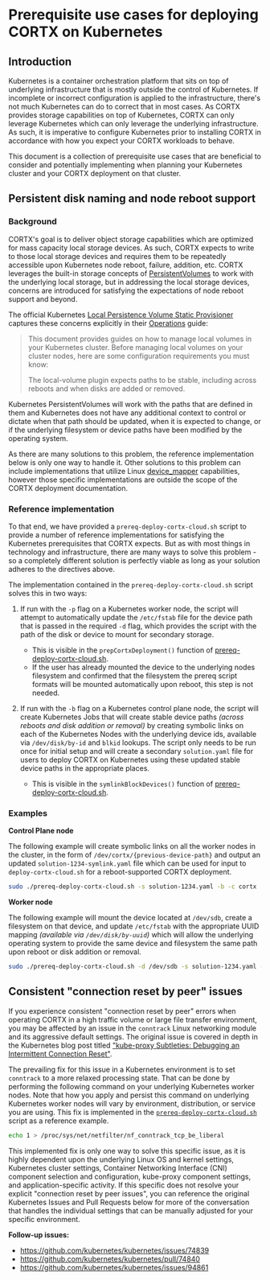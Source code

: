 # Prerequisite use cases for deploying CORTX on Kubernetes

## Introduction

Kubernetes is a container orchestration platform that sits on top of underlying infrastructure that is mostly outside the control of Kubernetes. If incomplete or incorrect configuration is applied to the infrastructure, there's not much Kubernetes can do to correct that in most cases. As CORTX provides storage capabilities on top of Kubernetes, CORTX can only leverage Kubernetes which can only leverage the underlying infrastructure. As such, it is imperative to configure Kubernetes prior to installing CORTX in accordance with how you expect your CORTX workloads to behave.

This document is a collection of prerequisite use cases that are beneficial to consider and potentially implementing when planning your Kubernetes cluster and your CORTX deployment on that cluster.

## Persistent disk naming and node reboot support

### Background

CORTX's goal is to deliver object storage capabilities which are optimized for mass capacity local storage devices. As such, CORTX expects to write to those local storage devices and requires them to be repeatedly accessible upon Kubernetes node reboot, failure, addition, etc. CORTX leverages the built-in storage concepts of [PersistentVolumes](https://kubernetes.io/docs/concepts/storage/persistent-volumes/) to work with the underlying local storage, but in addressing the local storage devices, concerns are introduced for satisfying the expectations of node reboot support and beyond.

The official Kubernetes [Local Persistence Volume Static Provisioner](https://github.com/kubernetes-sigs/sig-storage-local-static-provisioner) captures these concerns explicitly in their [Operations](https://github.com/kubernetes-sigs/sig-storage-local-static-provisioner/blob/master/docs/operations.md#operations) guide:

> This document provides guides on how to manage local volumes in your Kubernetes cluster. Before managing local volumes on your cluster nodes, here are some configuration requirements you must know:
>
>  The local-volume plugin expects paths to be stable, including across reboots and when disks are added or removed.

Kubernetes PersistentVolumes will work with the paths that are defined in them and Kubernetes does not have any additional context to control or dictate when that path should be updated, when it is expected to change, or if the underlying filesystem or device paths have been modified by the operating system.

As there are many solutions to this problem, the reference implementation below is only one way to handle it. Other solutions to this problem can include implementations that utilize Linux [device_mapper](https://en.wikipedia.org/wiki/Device_mapper) capabilities, however those specific implementations are outside the scope of the CORTX deployment documentation.

### Reference implementation

To that end, we have provided a `prereq-deploy-cortx-cloud.sh` script to provide a number of reference implementations for satisfying the Kubernetes prerequisites that CORTX expects. But as with most things in technology and infrastructure, there are many ways to solve this problem - so a completely different solution is perfectly viable as long as your solution adheres to the directives above.

The implementation contained in the `prereq-deploy-cortx-cloud.sh` script solves this in two ways:

1. If run with the `-p` flag on a Kubernetes worker node, the script will attempt to automatically update the `/etc/fstab` file for the device path that is passed in the required `-d` flag, which provides the script with the path of the disk or device to mount for secondary storage.
   - This is visible in the `prepCortxDeployment()` function of [prereq-deploy-cortx-cloud.sh](/k8_cortx_cloud/prereq-deploy-cortx-cloud.sh).
   - If the user has already mounted the device to the underlying nodes filesystem and confirmed that the filesystem the prereq script formats will be mounted automatically upon reboot, this step is not needed.

2. If run with the `-b` flag on a Kubernetes control plane node, the script will create Kubernetes Jobs that will create stable device paths _(across reboots and disk addition or removal)_ by creating symbolic links on each of the Kubernetes Nodes with the underlying device ids, available via `/dev/disk/by-id` and `blkid` lookups. The script only needs to be run once for initial setup and will create a secondary `solution.yaml` file for users to deploy CORTX on Kubernetes using these updated stable device paths in the appropriate places.
   - This is visible in the `symlinkBlockDevices()` function of [prereq-deploy-cortx-cloud.sh](/k8_cortx_cloud/prereq-deploy-cortx-cloud.sh).

### Examples

**Control Plane node**

The following example will create symbolic links on all the worker nodes in the cluster, in the form of `/dev/cortx/{previous-device-path}` and output an updated `solution-1234-symlink.yaml` file which can be used for input to `deploy-cortx-cloud.sh` for a reboot-supported CORTX deployment.

```bash
sudo ./prereq-deploy-cortx-cloud.sh -s solution-1234.yaml -b -c cortx
```

**Worker node**

The following example will mount the device located at `/dev/sdb`, create a filesystem on that device, and update `/etc/fstab` with the appropriate UUID mapping _(available via `/dev/disk/by-uuid`)_ which will allow the underlying operating system to provide the same device and filesystem the same path upon reboot or disk addition or removal.

```bash
sudo ./prereq-deploy-cortx-cloud.sh -d /dev/sdb -s solution-1234.yaml -p
```

## Consistent "connection reset by peer" issues

If you experience consistent "connection reset by peer" errors when operating CORTX in a high traffic volume or large file transfer environment, you may be affected by an issue in the `conntrack` Linux networking module and its aggressive default settings. The original issue is covered in depth in the Kubernetes blog post titled ["kube-proxy Subtleties: Debugging an Intermittent Connection Reset"](https://kubernetes.io/blog/2019/03/29/kube-proxy-subtleties-debugging-an-intermittent-connection-reset/).

The prevailing fix for this issue in a Kubernetes environment is to set `conntrack` to a more relaxed processing state. That can be done by performing the following command on your underlying Kubernetes worker nodes. Note that how you apply and persist this command on underlying Kubernetes worker nodes will vary by environment, distribution, or service you are using. This fix is implemented in the [`prereq-deploy-cortx-cloud.sh`](../k8_cortx_cloud/prereq-deploy-cortx-cloud.sh#L226-L241) script as a reference example.

```bash
echo 1 > /proc/sys/net/netfilter/nf_conntrack_tcp_be_liberal
```

This implemented fix is only one way to solve this specific issue, as it is highly dependent upon the underlying Linux OS and kernel settings, Kubernetes cluster settings, Container Networking Interface (CNI) component selection and configuration, kube-proxy component settings, and application-specific activity. If this specific does not resolve your explicit "connection reset by peer issues", you can reference the original Kubernetes Issues and Pull Requests below for more of the conversation that handles the individual settings that can be manually adjusted for your specific environment.

**Follow-up issues:**
- https://github.com/kubernetes/kubernetes/issues/74839
- https://github.com/kubernetes/kubernetes/pull/74840
- https://github.com/kubernetes/kubernetes/issues/94861
